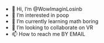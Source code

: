 - 👋 Hi, I’m @WowImaginLosinb
- 👀 I’m interested in poop
- 🌱 I’m currently learning math boring
- 💞️ I’m looking to collaborate on VR
- 📫 How to reach me BY EMAIL

<!---
okok5151771/okok5151771 is a ✨ special ✨ repository because its `README.md` (this file) appears on your GitHub profile.
You can click the Preview link to take a look at your changes.
--->
